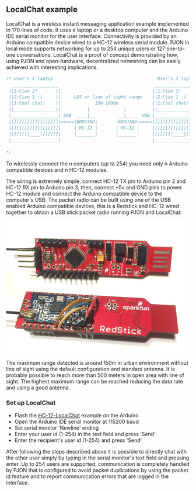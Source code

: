 ## LocalChat example
LocalChat is a wireless instant messaging application example implemented in 170 lines of code. It uses a laptop or a desktop computer and the Arduino IDE serial monitor for the user interface. Connectivity is provided by an Arduino compatible device wired to a HC-12 wireless serial module. PJON in local mode supports networking for up to 254 unique users or 127 one-to-one conversations. LocalChat is a proof of concept demonstrating how, using PJON and open-hardware, decentralized networking can be easily achieved with interesting implications.

```cpp  
/* User's 1 laptop                                        User's 2 laptop
  __________________                                     __________________
 ||1:Ciao 2!       ||                                   ||1:Ciao 2!       ||
 ||2:Ciao 1 :)     ||     LOS or line of sight range    ||2:Ciao 1 :)     ||
 ||1:Cool chat!    ||             150-1800m             ||1:Cool chat!    ||
 ||________________||          |             |          ||________________||
 |__________________| USB  ____|__         __|____  USB |__________________|
 |[][][][][][][][][]|=====|ARDUINO|       |ARDUINO|=====|[][][][][][][][][]|
 |[][][][][][][][][]|     | HC-12 |       | HC-12 |     |[][][][][][][][][]|
 |[][][]|____|[][][]|     |_______|       |_______|     |[][][]|____|[][][]|
 |__________________|                                   |__________________|

*/
```

To wirelessly connect the n computers (up to 254) you need only n Arduino compatible devices and n HC-12 modules.

The wiring is extremely simple, connect HC-12 TX pin to Arduino pin 2 and HC-12 RX pin to Arduino pin 3, then, connect +5v and GND pins to power HC-12 module and connect the Arduino compatible device to the computer's USB. The packet radio can be built using one of the USB enabled Arduino compatible devices, this is a Redstick and HC-12 wired together to obtain a USB stick packet radio running PJON and LocalChat:

![PJON HC-12 packet radio](images/redstick-hc12-PJON.jpg)
The maximum range detected is around 150m in urban environment without line of sight using the default configuration and standard antenna. It is probably possible to reach more than 500 meters in open area with line of sight. The highest maximum range can be reached reducing the data rate and using a good antenna.

### Set up LocalChat
- Flash the [HC-12-LocalChat](HC-12-LocalChat.ino) example on the Arduino
- Open the Arduino IDE serial monitor at 115200 baud
- Set serial monitor 'Newline' ending
- Enter your user id (1-254) in the text field and press 'Send'
- Enter the recipient's user id (1-254) and press 'Send'

After following the steps described above it is possible to directly chat with the other user simply by typing in the serial monitor's text field and pressing enter. Up to 254 users are supported, communication is completely handled by PJON that is configured to avoid packet duplications by using the packet id feature and to report communication errors that are logged in the interface.
